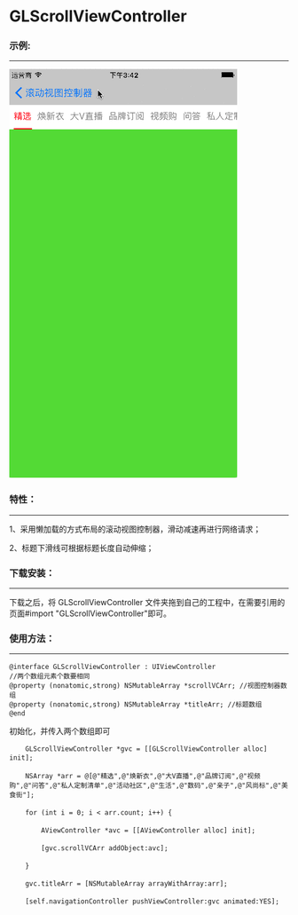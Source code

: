 # GLScrollViewController
### 示例:
-----

![img](https://github.com/shuizhuyu1015/GLScrollViewController/blob/master/ScrollViewController/test.gif)

### 特性：
-----

1、采用懒加载的方式布局的滚动视图控制器，滑动减速再进行网络请求；

2、标题下滑线可根据标题长度自动伸缩；

### 下载安装：
-----

下载之后，将 GLScrollViewController 文件夹拖到自己的工程中，在需要引用的页面#import "GLScrollViewController"即可。

### 使用方法：
-----

```
@interface GLScrollViewController : UIViewController
//两个数组元素个数要相同
@property (nonatomic,strong) NSMutableArray *scrollVCArr; //视图控制器数组
@property (nonatomic,strong) NSMutableArray *titleArr; //标题数组
@end
```

初始化，并传入两个数组即可

```
    GLScrollViewController *gvc = [[GLScrollViewController alloc] init];
    
    NSArray *arr = @[@"精选",@"焕新衣",@"大V直播",@"品牌订阅",@"视频购",@"问答",@"私人定制清单",@"活动社区",@"生活",@"数码",@"亲子",@"风尚标",@"美食街"];
    
    for (int i = 0; i < arr.count; i++) {
    
        AViewController *avc = [[AViewController alloc] init];
        
        [gvc.scrollVCArr addObject:avc];
        
    }
    
    gvc.titleArr = [NSMutableArray arrayWithArray:arr];
    
    [self.navigationController pushViewController:gvc animated:YES];
    
```
